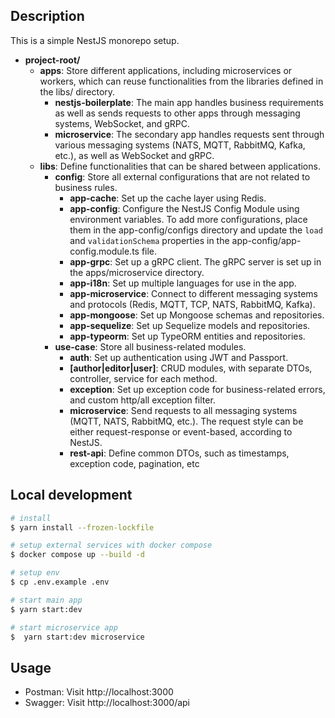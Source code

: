 ## Description

This is a simple NestJS monorepo setup.

- **project-root/**
  - **apps**: Store different applications, including microservices or workers, which can reuse functionalities from the libraries defined in the libs/ directory.
    - **nestjs-boilerplate**: The main app handles business requirements as well as sends requests to other apps through messaging systems, WebSocket, and gRPC.
    - **microservice**: The secondary app handles requests sent through various messaging systems (NATS, MQTT, RabbitMQ, Kafka, etc.), as well as WebSocket and gRPC.
  - **libs**: Define functionalities that can be shared between applications.
    - **config**: Store all external configurations that are not related to business rules.
      - **app-cache**: Set up the cache layer using Redis.
      - **app-config**: Configure the NestJS Config Module using environment variables. To add more configurations, place them in the app-config/configs directory and update the `load` and `validationSchema` properties in the app-config/app-config.module.ts file.
      - **app-grpc**: Set up a gRPC client. The gRPC server is set up in the apps/microservice directory.
      - **app-i18n**: Set up multiple languages for use in the app.
      - **app-microservice**: Connect to different messaging systems and protocols (Redis, MQTT, TCP, NATS, RabbitMQ, Kafka).
      - **app-mongoose**: Set up Mongoose schemas and repositories.
      - **app-sequelize**: Set up Sequelize models and repositories.
      - **app-typeorm**: Set up TypeORM entities and repositories.
    - **use-case**: Store all business-related modules.
      - **auth**: Set up authentication using JWT and Passport.
      - **[author|editor|user]**: CRUD modules, with separate DTOs, controller, service for each method.
      - **exception**: Set up exception code for business-related errors, and custom http/all exception filter.
      - **microservice**: Send requests to all messaging systems (MQTT, NATS, RabbitMQ, etc.). The request style can be either request-response or event-based, according to NestJS.
      - **rest-api**: Define common DTOs, such as timestamps, exception code, pagination, etc

## Local development

```bash
# install
$ yarn install --frozen-lockfile

# setup external services with docker compose
$ docker compose up --build -d

# setup env
$ cp .env.example .env

# start main app
$ yarn start:dev

# start microservice app
$  yarn start:dev microservice
```

## Usage

- Postman: Visit http://localhost:3000
- Swagger: Visit http://localhost:3000/api
